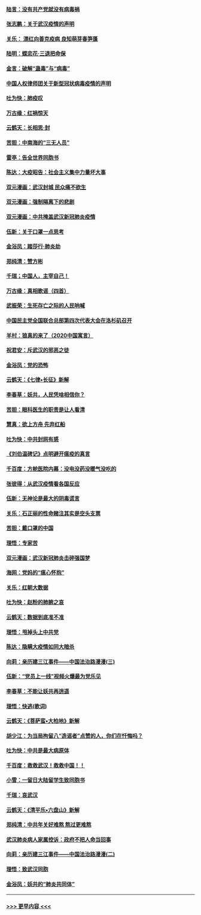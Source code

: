 #### [陆言：没有共产党就没有病毒祸](../pages/nsc993/n11868232.md?t=02142144) 
#### [张志鹏：关于武汉疫情的声明](../pages/nsc993/n11867182.md?t=02142144) 
#### [关乐： 漂红向善克疫病 良知萌芽春笋蓬](../pages/nsc993/n11865710.md?t=02142144) 
#### [陆明：蝶恋花‧三退把命保](../pages/nsc993/n11865673.md?t=02142144) 
#### [金言：破解“蛊毒”与“病毒”](../pages/nsc993/n11864103.md?t=02142144) 
#### [中国人权律师团关于新型冠状病毒疫情的声明](../pages/nsc993/n11864249.md?t=02142144) 
#### [吐为快：肺疫叹](../pages/nsc993/n11864027.md?t=02142144) 
#### [万古缘：红祸惊天](../pages/nsc993/n11864079.md?t=02142144) 
#### [云鹤天：长相思‧封](../pages/nsc993/n11864006.md?t=02142144) 
#### [苦胆：中南海的“三无人员”](../pages/nsc993/n11862997.md?t=02142144) 
#### [雷亭：告全世界同胞书](../pages/nsc993/n11862572.md?t=02142144) 
#### [陈达：大疫昭告：社会主义集中力量坏大事](../pages/nsc993/n11859419.md?t=02142144) 
#### [双元漫画：武汉封城 民众痛不欲生](../pages/nsc993/n11859287.md?t=02142144) 
#### [双元漫画：强制隔离下的悲剧](../pages/nsc993/n11859244.md?t=02142144) 
#### [双元漫画：中共掩盖武汉新冠肺炎疫情](../pages/nsc993/n11858249.md?t=02142144) 
#### [伍新：关于口罩一点思考](../pages/nsc993/n11859195.md?t=02142144) 
#### [金浴凤：踏莎行‧肺炎劫](../pages/nsc993/n11858227.md?t=02142144) 
#### [郑纯清：赞方彬](../pages/nsc993/n11856803.md?t=02142144) 
#### [千瑞；中国人，主宰自己！](../pages/nsc993/n11856793.md?t=02142144) 
#### [万古缘：真相歌谣（四首）](../pages/nsc993/n11856263.md?t=02142144) 
#### [武振荣：生死存亡之际的人民呐喊](../pages/nsc993/n11856256.md?t=02142144) 
#### [中国民主党全国联合总部第四次代表大会在洛杉矶召开](../pages/nsc993/n11856344.md?t=02142144) 
#### [羊村：狼真的来了（2020中国寓言）](../pages/nsc993/n11856229.md?t=02142144) 
#### [祝君安：斥武汉的邪恶之徒](../pages/nsc993/n11855861.md?t=02142144) 
#### [金浴凤：党的恐怖](../pages/nsc993/n11855849.md?t=02142144) 
#### [云鹤天：《七律▪长征》新解](../pages/nsc993/n11855479.md?t=02142144) 
#### [李春草：妖共，人民凭啥相信你？](../pages/nsc993/n11855196.md?t=02142144) 
#### [苦胆：眼科医生的职责是让人看清](../pages/nsc993/n11853840.md?t=02142144) 
#### [慧真：欲上方舟 先弃红船](../pages/nsc993/n11853483.md?t=02142144) 
#### [吐为快：中共封网有感](../pages/nsc993/n11852575.md?t=02142144) 
#### [《刘伯温碑记》点明避开瘟疫的真言](../pages/nsc993/n11852128.md?t=02142144) 
#### [千百度：方舱医院内幕：没电没药没暖气没吃的](../pages/nsc993/n11850211.md?t=02142144) 
#### [张彼得：从武汉疫情看各国反应](../pages/nsc993/n11850102.md?t=02142144) 
#### [伍新：无神论是最大的阴毒谎言](../pages/nsc993/n11846129.md?t=02142144) 
#### [关乐：石正丽的性命赌注其实是空头支票](../pages/nsc993/n11846109.md?t=02142144) 
#### [苦胆：戴口罩的中国](../pages/nsc993/n11845576.md?t=02142144) 
#### [理悟：专家苦](../pages/nsc993/n11845564.md?t=02142144) 
#### [双元漫画：武汉新冠肺炎击碎强国梦](../pages/nsc993/n11843320.md?t=02142144) 
#### [海网：党妈的“瘟心怀抱”](../pages/nsc993/n11840740.md?t=02142144) 
#### [关乐：红朝大数据](../pages/nsc993/n11840675.md?t=02142144) 
#### [吐为快：赵粉的肺腑之哀](../pages/nsc993/n11840618.md?t=02142144) 
#### [云鹤天：数据到底准不准](../pages/nsc993/n11840325.md?t=02142144) 
#### [理悟：甩掉头上中共党](../pages/nsc993/n11838826.md?t=02142144) 
#### [陈达：隐瞒大疫情如同大暗杀](../pages/nsc993/n11838771.md?t=02142144) 
#### [向莉：亲历建三江事件——中国法治路漫漫(三)](../pages/nsc993/n11831825.md?t=02142144) 
#### [伍新：“党员上一线”视频火爆最为党乐见](../pages/nsc993/n11838200.md?t=02142144) 
#### [李春草：不能让妖共再逍遥](../pages/nsc993/n11838102.md?t=02142144) 
#### [理悟：快逃(歌词)](../pages/nsc993/n11838083.md?t=02142144) 
#### [云鹤天：《菩萨蛮▪大柏地》新解](../pages/nsc993/n11838059.md?t=02142144) 
#### [胡少江：为当局拘留八“造谣者”点赞的人，你们在忏悔吗？](../pages/nsc993/n11836801.md?t=02142144) 
#### [吐为快：中共是最大病原体](../pages/nsc993/n11836748.md?t=02142144) 
#### [千百度：救救武汉！救救中国！！](../pages/nsc993/n11836145.md?t=02142144) 
#### [小雪：一留日大陆留学生致同胞书](../pages/nsc993/n11834624.md?t=02142144) 
#### [千瑞：哀武汉](../pages/nsc993/n11833647.md?t=02142144) 
#### [云鹤天：《清平乐▪六盘山》新解](../pages/nsc993/n11833611.md?t=02142144) 
#### [郑纯清：中共年关好难熬 熬过更难熬](../pages/nsc993/n11833489.md?t=02142144) 
#### [武汉肺炎病人家属控诉：政府不把人命当回事](../pages/nsc993/n11833205.md?t=02142144) 
#### [向莉：亲历建三江事件——中国法治路漫漫(二)](../pages/nsc993/n11829102.md?t=02142144) 
#### [理悟：致武汉同胞](../pages/nsc993/n11831522.md?t=02142144) 
#### [金浴凤：妖共的“肺炎共同体”](../pages/nsc993/n11829448.md?t=02142144) 

----
#### [ >>> 更早内容 <<< ](../indexes/nsc993-earlier.md)
